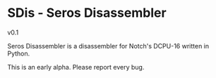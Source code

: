 SDis - Seros Disassembler
=========================
v0.1

Seros Disassembler is a disassembler for Notch's DCPU-16 written in Python.

This is an early alpha. Please report every bug.

